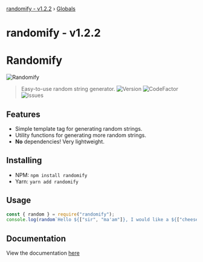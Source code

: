 [randomify - v1.2.2](README.md) › [Globals](globals.md)

# randomify - v1.2.2

# Randomify

![Randomify](https://i.imgur.com/SwD2UAY.png)

> Easy-to-use random string generator.
![Version](https://img.shields.io/npm/v/randomify?color=%23bb0) ![CodeFactor](https://www.codefactor.io/repository/github/TNThacker2015/randomify/badge?style=flat) ![Issues](https://img.shields.io/github/issues/TNThacker2015/randomify)
## Features

-   Simple template tag for generating random strings.
-   Utility functions for generating more random strings.
-   **No** dependencies! Very lightweight.

## Installing

-   NPM: `npm install randomify`
-   Yarn: `yarn add randomify`

## Usage

```js
const { random } = require("randomify");
console.log(random`Hello ${["sir", "ma'am"]}, I would like a ${["cheeseburger", "drink", "pizza", "job"]}.`)
```

## Documentation
View the documentation [here](docs/globals.md)
